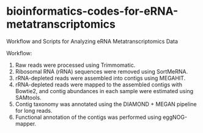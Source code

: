 # bioinformatics-codes-for-eRNA-metatranscriptomics

Workflow and Scripts for Analyzing eRNA Metatranscriptomics Data

Workflow:
1. Raw reads were processed using Trimmomatic.
2. Ribosomal RNA (rRNA) sequences were removed using SortMeRNA.
3. rRNA-depleted reads were assembled into contigs using MEGAHIT.
4. rRNA-depleted reads were mapped to the assembled contigs with Bowtie2, and contig abundances in each sample were estimated using SAMtools.
5. Contig taxonomy was annotated using the DIAMOND + MEGAN pipeline for long reads.
6. Functional annotation of the contigs was performed using eggNOG-mapper.
